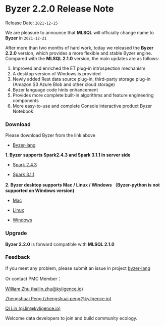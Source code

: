 # Byzer 2.2.0 Release Note

Release Date: `2021-12-15`

We are pleasure to announce that **MLSQL** will officially change name to **Byzer** in `2021-12-21`


After more than two months of hard work, today we released the **Byzer 2.2.0** version, which provides a more flexible and stable Byzer engine. Compared with the **MLSQL 2.1.0** version, the main updates are as follows:

1. Improved and enriched the ET plug-in introspection mechanism
2. A desktop version of Windows is provided
3. Newly added Rest data source plug-in, third-party storage plug-in (Amazon S3 Azure Blob and other cloud storage)
4. Byzer language code hints enhancement
5. Provides more complete built-in algorithms and feature engineering components
6. More easy-to-use and complete Console interactive product Byzer Notebook

### Download

Please download Byzer from the link above

- [Byzer-lang](https://download.byzer.org/byzer/2.2.0/byzer-lang/)



**1. Byzer supports Spark2.4.3 and Spark 3.1.1 in server side**

- [Spark 2.4.3](https://download.byzer.org/byzer/2.2.0/byzer-lang/byzer-lang_2.4-2.2.0.tar.gz)

- [Spark 3.1.1](https://download.byzer.org/byzer/2.2.0/byzer-lang/byzer-lang_3.0-2.2.0.tar.gz)


**2. Byzer desktop supports Mac / Linux / Windows （Byzer-python is not supported on Windows version)**

- [Mac](http://download.mlsql.tech/byzer-lang-mac-0.0.7.vsix)

- [Linux](http://download.mlsql.tech/byzer-lang-linux-0.0.7.vsix)

- [Windows](http://download.mlsql.tech/byzer-lang-win-0.0.7.vsix)


### Upgrade

**Byzer 2.2.0** is forward compatible with **MLSQL 2.1.0**

### Feedback

If you meet any problem, please submit an issue in project [byzer-lang](https://github.com/byzer-org/byzer-lang) 

Or contact PMC Member：

[William Zhu (hailin.zhu@kyligence.io)](mailto:hailin.zhu@kyligence.io)

[Zhengshuai Peng (zhengshuai.peng@kyligence.io)](mailto:zhengshuai.peng@kyligence.io)

[Qi Lin (qi.lin@kyligence.io)](mailto:qi.lin@kyligence.io)


Welcome data developers to join and build community ecology.

